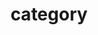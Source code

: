---
title : "category"
layout : categories
permalink : /categories/
author_profile: true
sidebar_main : true
---